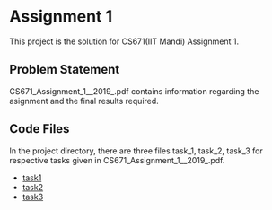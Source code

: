 # Assignment 1
This project is the solution for CS671(IIT Mandi) Assignment 1.

## Problem Statement
CS671_Assignment_1__2019_.pdf contains information regarding the asignment and the final results required.

## Code Files

In the project directory, there are three files task_1, task_2, task_3 for respective tasks given in CS671_Assignment_1__2019_.pdf.

* [task1](/Assignment1/task_1/README.md)
* [task2](/Assignment1/task_2/README.md)
* [task3](/Assignment1/task_3/README.md)
